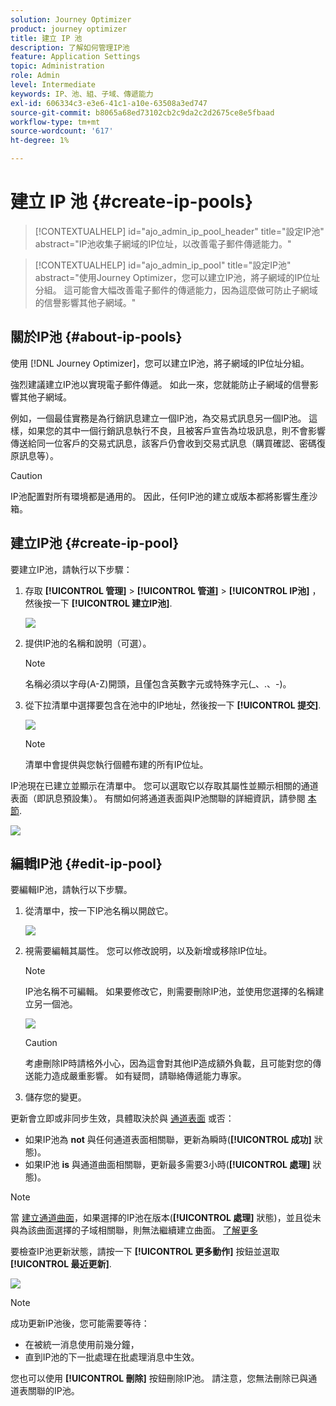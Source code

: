 ```yaml
---
solution: Journey Optimizer
product: journey optimizer
title: 建立 IP 池
description: 了解如何管理IP池
feature: Application Settings
topic: Administration
role: Admin
level: Intermediate
keywords: IP、池、組、子域、傳遞能力
exl-id: 606334c3-e3e6-41c1-a10e-63508a3ed747
source-git-commit: b8065a68ed73102cb2c9da2c2d2675ce8e5fbaad
workflow-type: tm+mt
source-wordcount: '617'
ht-degree: 1%

---
```


# 建立 IP 池 {#create-ip-pools}

>[!CONTEXTUALHELP]
>id="ajo_admin_ip_pool_header"
>title="設定IP池"
>abstract="IP池收集子網域的IP位址，以改善電子郵件傳遞能力。"

>[!CONTEXTUALHELP]
>id="ajo_admin_ip_pool"
>title="設定IP池"
>abstract="使用Journey Optimizer，您可以建立IP池，將子網域的IP位址分組。 這可能會大幅改善電子郵件的傳遞能力，因為這麼做可防止子網域的信譽影響其他子網域。"

## 關於IP池 {#about-ip-pools}

使用 [!DNL Journey Optimizer]，您可以建立IP池，將子網域的IP位址分組。

強烈建議建立IP池以實現電子郵件傳遞。 如此一來，您就能防止子網域的信譽影響其他子網域。

例如，一個最佳實務是為行銷訊息建立一個IP池，為交易式訊息另一個IP池。 這樣，如果您的其中一個行銷訊息執行不良，且被客戶宣告為垃圾訊息，則不會影響傳送給同一位客戶的交易式訊息，該客戶仍會收到交易式訊息（購買確認、密碼復原訊息等）。

>[!CAUTION]
>
>IP池配置對所有環境都是通用的。 因此，任何IP池的建立或版本都將影響生產沙箱。

## 建立IP池 {#create-ip-pool}

要建立IP池，請執行以下步驟：

1. 存取 **[!UICONTROL 管理]** > **[!UICONTROL 管道]** > **[!UICONTROL IP池]** ，然後按一下 **[!UICONTROL 建立IP池]**.

   ![](assets/ip-pool-create.png)

1. 提供IP池的名稱和說明（可選）。

   >[!NOTE]
   >
   >名稱必須以字母(A-Z)開頭，且僅包含英數字元或特殊字元(_、.、-)。

1. 從下拉清單中選擇要包含在池中的IP地址，然後按一下 **[!UICONTROL 提交]**.

   ![](assets/ip-pool-config.png)

   >[!NOTE]
   >
   >清單中會提供與您執行個體布建的所有IP位址。

IP池現在已建立並顯示在清單中。 您可以選取它以存取其屬性並顯示相關的通道表面（即訊息預設集）。 有關如何將通道表面與IP池關聯的詳細資訊，請參閱 [本節](channel-surfaces.md).

![](assets/ip-pool-created.png)

## 編輯IP池 {#edit-ip-pool}

要編輯IP池，請執行以下步驟。

1. 從清單中，按一下IP池名稱以開啟它。

   ![](assets/ip-pool-list.png)

1. 視需要編輯其屬性。 您可以修改說明，以及新增或移除IP位址。

   >[!NOTE]
   >
   >IP池名稱不可編輯。 如果要修改它，則需要刪除IP池，並使用您選擇的名稱建立另一個池。

   ![](assets/ip-pool-edit.png)

   >[!CAUTION]
   >
   >考慮刪除IP時請格外小心，因為這會對其他IP造成額外負載，且可能對您的傳送能力造成嚴重影響。 如有疑問，請聯絡傳遞能力專家。

1. 儲存您的變更。

更新會立即或非同步生效，具體取決於與 [通道表面](channel-surfaces.md) 或否：

* 如果IP池為 **not** 與任何通道表面相關聯，更新為瞬時(**[!UICONTROL 成功]** 狀態)。
* 如果IP池 **is** 與通道曲面相關聯，更新最多需要3小時(**[!UICONTROL 處理]** 狀態)。

>[!NOTE]
>
>當 [建立通道曲面](channel-surfaces.md#create-channel-surface)，如果選擇的IP池在版本(**[!UICONTROL 處理]** 狀態)，並且從未與為該曲面選擇的子域相關聯，則無法繼續建立曲面。 [了解更多](channel-surfaces.md#subdomains-and-ip-pools)

要檢查IP池更新狀態，請按一下 **[!UICONTROL 更多動作]** 按鈕並選取 **[!UICONTROL 最近更新]**.

![](assets/ip-pool-recent-update.png)

>[!NOTE]
>
>成功更新IP池後，您可能需要等待：
>* 在被統一消息使用前幾分鐘，
>* 直到IP池的下一批處理在批處理消息中生效。


您也可以使用 **[!UICONTROL 刪除]** 按鈕刪除IP池。 請注意，您無法刪除已與通道表關聯的IP池。


